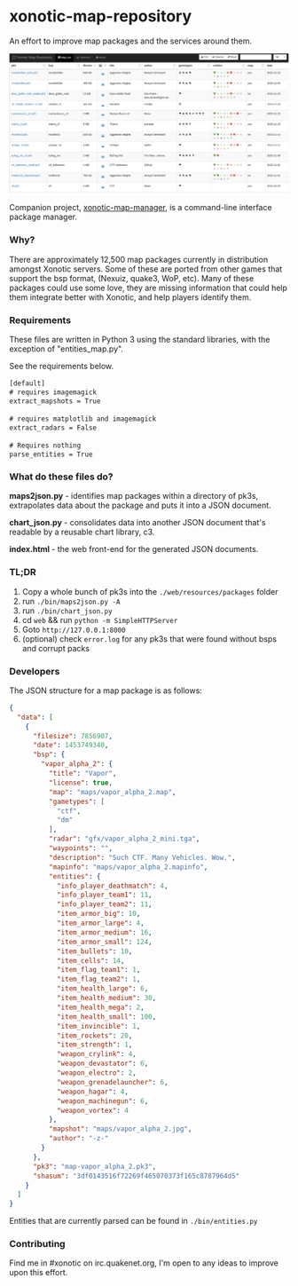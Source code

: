 # xonotic-map-repository
An effort to improve map packages and the services around them.

![xonotic-map-repository](web/resources/images/xonotic-map-repository.png)

Companion project, [xonotic-map-manager](https://github.com/z/xonotic-map-manager), is a command-line interface package manager.

### Why?

There are approximately 12,500 map packages currently in distribution amongst Xonotic servers. Some of these are ported from other games that support the bsp format, (Nexuiz, quake3, WoP, etc). Many of these packages could use some love, they are missing information that could help them integrate better with Xonotic, and help players identify them.

### Requirements

These files are written in Python 3 using the standard libraries, with the exception of "entities_map.py".

See the requirements below.

```
[default]
# requires imagemagick
extract_mapshots = True

# requires matplotlib and imagemagick
extract_radars = False

# Requires nothing
parse_entities = True
```

### What do these files do?

**maps2json.py** - identifies map packages within a directory of pk3s, extrapolates data about the package and puts it into a JSON document.

**chart_json.py** - consolidates data into another JSON document that's readable by a reusable chart library, c3.

**index.html** - the web front-end for the generated JSON documents.

### TL;DR

1. Copy a whole bunch of pk3s into the `./web/resources/packages` folder
2. run `./bin/maps2json.py -A`
3. run `./bin/chart_json.py`
4. cd `web` && run `python -m SimpleHTTPServer`
5. Goto `http://127.0.0.1:8000`
6. (optional) check `error.log` for any pk3s that were found without bsps and corrupt packs


### Developers

The JSON structure for a map package is as follows:

```json
{
  "data": [
    {
      "filesize": 7856907,
      "date": 1453749340,
      "bsp": {
        "vapor_alpha_2": {
          "title": "Vapor",
          "license": true,
          "map": "maps/vapor_alpha_2.map",
          "gametypes": [
            "ctf",
            "dm"
          ],
          "radar": "gfx/vapor_alpha_2_mini.tga",
          "waypoints": "",
          "description": "Such CTF. Many Vehicles. Wow.",
          "mapinfo": "maps/vapor_alpha_2.mapinfo",
          "entities": {
            "info_player_deathmatch": 4,
            "info_player_team1": 11,
            "info_player_team2": 11,
            "item_armor_big": 10,
            "item_armor_large": 4,
            "item_armor_medium": 16,
            "item_armor_small": 124,
            "item_bullets": 10,
            "item_cells": 14,
            "item_flag_team1": 1,
            "item_flag_team2": 1,
            "item_health_large": 6,
            "item_health_medium": 30,
            "item_health_mega": 2,
            "item_health_small": 100,
            "item_invincible": 1,
            "item_rockets": 20,
            "item_strength": 1,
            "weapon_crylink": 4,
            "weapon_devastator": 6,
            "weapon_electro": 2,
            "weapon_grenadelauncher": 6,
            "weapon_hagar": 4,
            "weapon_machinegun": 6,
            "weapon_vortex": 4
          },
          "mapshot": "maps/vapor_alpha_2.jpg",
          "author": "-z-"
        }
      },
      "pk3": "map-vapor_alpha_2.pk3",
      "shasum": "3df0143516f72269f465070373f165c8787964d5"
    }
  ]
}
```

Entities that are currently parsed can be found in `./bin/entities.py`

### Contributing

Find me in #xonotic on irc.quakenet.org, I'm open to any ideas to improve upon this effort.
